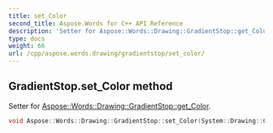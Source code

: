 ```yaml
---
title: set_Color
second_title: Aspose.Words for C++ API Reference
description: 'Setter for Aspose::Words::Drawing::GradientStop::get_Color.'
type: docs
weight: 66
url: /cpp/aspose.words.drawing/gradientstop/set_color/
---
```

## GradientStop.set_Color method


Setter for [Aspose::Words::Drawing::GradientStop::get_Color](../get_color/).

```cpp
void Aspose::Words::Drawing::GradientStop::set_Color(System::Drawing::Color value)
```

